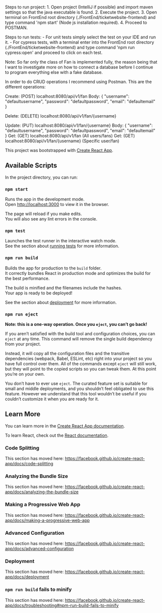 Steps to run project:
	1. Open project (IntelliJ if possible) and import maven settings so that the java executable is found.
	2. Execute the project.
	3. Open terminal on FrontEnd root directory (./FrontEnd/ticketwebsite-frontend) and type command 'npm start' (Node js installation required).
	4. Proceed to POSTMAN.

Steps to run tests:
	- For unit tests simply select the test on your IDE and run it.
	- For cypress tests, with a terminal enter into the FrontEnd root directory (./FrontEnd/ticketwebsite-frontend) and type command 
'npm run cypress:open' and proceed to click on each test.

Note:
So far only the class of Fan is implemented fully, the reason being that I want to investigate more on how to
connect a database before I continue to program everything else with a fake database.

In order to do CRUD operations I recommend using Postman. This are the different operations:

Create: (POST) localhost:8080/api/v1/fan
	Body:
	{
    		"username": "defaultusername",
    		"password": "defaultpassword",
    		"email": "defaultemail"
	}

Delete: (DELETE) localhost:8080/api/v1/fan/{username}

Update: (PUT) localhost:8080/api/v1/fan/{username}
	Body:
	{
    		"username": "defaultusername",
    		"password": "defaultpassword",
    		"email": "defaultemail"
	}
Get: (GET) localhost:8080/api/v1/fan (All users/fans)
Get: (GET) localhost:8080/api/v1/fan/{username} (Specific user/fan)






This project was bootstrapped with [Create React App](https://github.com/facebook/create-react-app).

## Available Scripts

In the project directory, you can run:

### `npm start`

Runs the app in the development mode.<br />
Open [http://localhost:3000](http://localhost:3000) to view it in the browser.

The page will reload if you make edits.<br />
You will also see any lint errors in the console.

### `npm test`

Launches the test runner in the interactive watch mode.<br />
See the section about [running tests](https://facebook.github.io/create-react-app/docs/running-tests) for more information.

### `npm run build`

Builds the app for production to the `build` folder.<br />
It correctly bundles React in production mode and optimizes the build for the best performance.

The build is minified and the filenames include the hashes.<br />
Your app is ready to be deployed!

See the section about [deployment](https://facebook.github.io/create-react-app/docs/deployment) for more information.

### `npm run eject`

**Note: this is a one-way operation. Once you `eject`, you can’t go back!**

If you aren’t satisfied with the build tool and configuration choices, you can `eject` at any time. This command will remove the single build dependency from your project.

Instead, it will copy all the configuration files and the transitive dependencies (webpack, Babel, ESLint, etc) right into your project so you have full control over them. All of the commands except `eject` will still work, but they will point to the copied scripts so you can tweak them. At this point you’re on your own.

You don’t have to ever use `eject`. The curated feature set is suitable for small and middle deployments, and you shouldn’t feel obligated to use this feature. However we understand that this tool wouldn’t be useful if you couldn’t customize it when you are ready for it.

## Learn More

You can learn more in the [Create React App documentation](https://facebook.github.io/create-react-app/docs/getting-started).

To learn React, check out the [React documentation](https://reactjs.org/).

### Code Splitting

This section has moved here: https://facebook.github.io/create-react-app/docs/code-splitting

### Analyzing the Bundle Size

This section has moved here: https://facebook.github.io/create-react-app/docs/analyzing-the-bundle-size

### Making a Progressive Web App

This section has moved here: https://facebook.github.io/create-react-app/docs/making-a-progressive-web-app

### Advanced Configuration

This section has moved here: https://facebook.github.io/create-react-app/docs/advanced-configuration

### Deployment

This section has moved here: https://facebook.github.io/create-react-app/docs/deployment

### `npm run build` fails to minify

This section has moved here: https://facebook.github.io/create-react-app/docs/troubleshooting#npm-run-build-fails-to-minify
